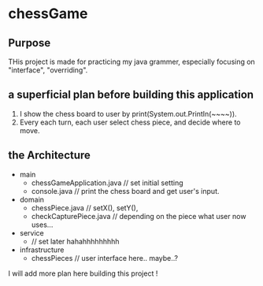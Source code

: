# chessGame
## Purpose
THis project is made for practicing my java grammer, especially focusing on "interface", "overriding".

## a superficial plan before building this application
1. I show the chess board to user by print(System.out.PrintIn(~~~~)).
2. Every each turn, each user select chess piece, and decide where to move.

## the Architecture 
- main
  * chessGameApplication.java // set initial setting
  * console.java // print the chess board and get user's input.
- domain
  * chessPiece.java // setX(), setY(),
  * checkCapturePiece.java // depending on the piece what user now uses...
- service
  * // set later hahahhhhhhhhh
- infrastructure
  * chessPieces // user interface here.. maybe..?


I will add more plan here building this project !
